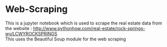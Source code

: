 # Web-Scraping
This is a jupyter notebook which is used to scrape the real estate data from the website : http://www.pythonhow.com/real-estate/rock-springs-wy/LCWYROCKSPRINGS   
This uses the Beautiful Soup module for the web scraping
